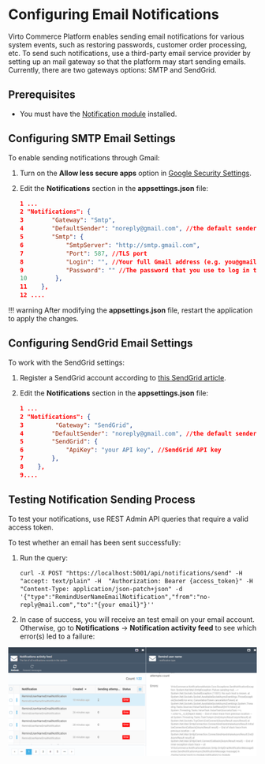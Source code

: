 # Configuring Email Notifications
Virto Commerce Platform enables sending email notifications for various system events, such as restoring passwords, customer order processing, etc. To send such notifications, use a third-party email service provider by setting up an mail gateway so that the platform may start sending emails. Currently, there are two gateways options: SMTP and SendGrid.

## Prerequisites

* You must have the [Notification module](https://github.com/VirtoCommerce/vc-module-notification) installed.

## Configuring SMTP Email Settings
To enable sending notifications through Gmail:

1. Turn on the  **Allow less secure apps** option in [Google Security Settings](https://www.google.com/settings/security/lesssecureapps "https://www.google.com/settings/security/lesssecureapps"). 

1. Edit the **Notifications** section in the **appsettings.json** file:

    ```json title="appsettings.json"
    1 ...
    2 "Notifications": {
    3        "Gateway": "Smtp",
    4        "DefaultSender": "noreply@gmail.com", //the default sender address
    5        "Smtp": {
    6            "SmtpServer": "http://smtp.gmail.com",
    7            "Port": 587, //TLS port
    8            "Login": "", //Your full Gmail address (e.g. you@gmail.com)
    9            "Password": "" //The password that you use to log in to Gmail
    10        },
    11    },
    12 ....
    ```

!!! warning
    After modifying the **appsettings.json** file, restart the application to apply the changes.

## Configuring SendGrid Email Settings
To work with the SendGrid settings:

1. Register a SendGrid account according to [this SendGrid article](https://docs.sendgrid.com/for-developers/partners/microsoft-azure-2021).

1. Edit the **Notifications** section in the **appsettings.json** file:

    ```json title="appsettings.json"
    1 ...
    2 "Notifications": {
    3         "Gateway": "SendGrid",
    4        "DefaultSender": "noreply@gmail.com", //the default sender address
    5        "SendGrid": {
    6            "ApiKey": "your API key", //SendGrid API key
    7        },
    8    },
    9....
    ```

## Testing Notification Sending Process

To test your notifications, use REST Admin API queries that require a valid access token.

To test whether an email has been sent successfully:

1. Run the query:

    ```
    curl -X POST "https://localhost:5001/api/notifications/send" -H  "accept: text/plain" -H  "Authorization: Bearer {access_token}" -H  "Content-Type: application/json-patch+json" -d '{"type":"RemindUserNameEmailNotification","from":"no-reply@mail.com","to":"{your email}"}''
    ```

1. In case of success, you will receive an test email on your email account. Otherwise, go to **Notifications** → **Notification activity feed** to see which error(s) led to a failure:

![Notification activity feed](media/05-notification-activity-feed.png)
